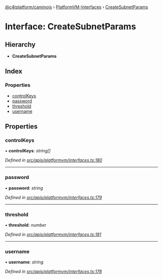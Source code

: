 [@c4tplatform/caminojs](../README.md) › [PlatformVM-Interfaces](../modules/platformvm_interfaces.md) › [CreateSubnetParams](platformvm_interfaces.createsubnetparams.md)

# Interface: CreateSubnetParams

## Hierarchy

* **CreateSubnetParams**

## Index

### Properties

* [controlKeys](platformvm_interfaces.createsubnetparams.md#controlkeys)
* [password](platformvm_interfaces.createsubnetparams.md#password)
* [threshold](platformvm_interfaces.createsubnetparams.md#threshold)
* [username](platformvm_interfaces.createsubnetparams.md#username)

## Properties

###  controlKeys

• **controlKeys**: *string[]*

*Defined in [src/apis/platformvm/interfaces.ts:180](https://github.com/chain4travel/caminojs/blob/8077d740/src/apis/platformvm/interfaces.ts#L180)*

___

###  password

• **password**: *string*

*Defined in [src/apis/platformvm/interfaces.ts:179](https://github.com/chain4travel/caminojs/blob/8077d740/src/apis/platformvm/interfaces.ts#L179)*

___

###  threshold

• **threshold**: *number*

*Defined in [src/apis/platformvm/interfaces.ts:181](https://github.com/chain4travel/caminojs/blob/8077d740/src/apis/platformvm/interfaces.ts#L181)*

___

###  username

• **username**: *string*

*Defined in [src/apis/platformvm/interfaces.ts:178](https://github.com/chain4travel/caminojs/blob/8077d740/src/apis/platformvm/interfaces.ts#L178)*
